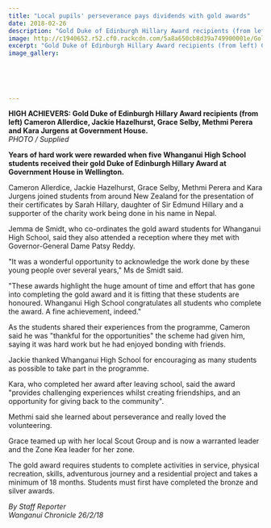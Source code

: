 ```yaml
---
title: "Local pupils' perseverance pays dividends with gold awards"
date: 2018-02-26
description: "Gold Duke of Edinburgh Hillary Award recipients (from left) Cameron Allerdice, Jackie Hazelhurst, Grace Selby, Methmi Perera & Kara Jurgens at Government House..."
image: http://c1940652.r52.cf0.rackcdn.com/5a8a650cb8d39a749900001e/Gold-Awards-at-Wellinton-feb-2018.jpg
excerpt: "Gold Duke of Edinburgh Hillary Award recipients (from left) Cameron Allerdice, Jackie Hazelhurst, Grace Selby, Methmi Perera and Kara Jurgens at Government House."
image_gallery:
    
    
    
    
    
---
```


<p><strong>HIGH ACHIEVERS: Gold Duke of Edinburgh Hillary Award recipients (from left) Cameron Allerdice, Jackie Hazelhurst, Grace Selby, Methmi Perera and Kara Jurgens at Government House.<br /></strong><em>PHOTO / Supplied</em></p>
<p class="element element-paragraph"><strong>Years of hard work were rewarded when five Whanganui High School students received their gold Duke of Edinburgh Hillary Award at Government House in Wellington.</strong></p>
<p class="element element-paragraph">Cameron Allerdice, Jackie Hazelhurst, Grace Selby, Methmi Perera and Kara Jurgens joined students from around New Zealand for the presentation of their certificates by Sarah Hillary, daughter of Sir Edmund Hillary and a supporter of the charity work being done in his name in Nepal.</p>
<p class="element element-paragraph">Jemma de Smidt, who co-ordinates the gold award students for Whanganui High School, said they also attended a reception where they met with Governor-General Dame Patsy Reddy.</p>
<p class="element element-paragraph">"It was a wonderful opportunity to acknowledge the work done by these young people over several years," Ms de Smidt said.</p>
<p class="element element-paragraph">"These awards highlight the huge amount of time and effort that has gone into completing the gold award and it is fitting that these students are honoured. Whanganui High School congratulates all students who complete the award. A fine achievement, indeed."</p>
<p class="element element-paragraph">As the students shared their experiences from the programme, Cameron said he was "thankful for the opportunities" the scheme had given him, saying it was hard work but he had enjoyed bonding with friends.</p>
<p class="element element-paragraph">Jackie thanked Whanganui High School for encouraging as many students as possible to take part in the programme.</p>
<p class="element element-paragraph">Kara, who completed her award after leaving school, said the award "provides challenging experiences whilst creating friendships, and an opportunity for giving back to the community".</p>
<p class="element element-paragraph">Methmi said she learned about perseverance and really loved the volunteering.</p>
<p class="element element-paragraph">Grace teamed up with her local Scout Group and is now a warranted leader and the Zone Kea leader for her zone.</p>
<p class="element element-paragraph">The gold award requires students to complete activities in service, physical recreation, skills, adventurous journey and a residential project and takes a minimum of 18 months. Students must first have completed the bronze and silver awards.</p>
<p><em>By Staff Reporter</em><br /><em>Wanganui Chronicle 26/2/18</em></p>

